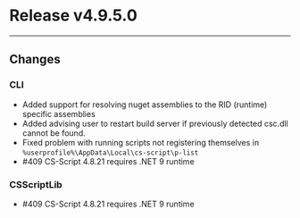 # Release v4.9.5.0

---

## Changes

### CLI

- Added support for resolving nuget assemblies to the RID (runtime) specific assemblies
- Added advising user to restart build server if previously detected csc.dll cannot be found.
- Fixed problem with running scripts not registering themselves in `%userprofile%\AppData\Local\cs-script\p-list`
- #409 CS-Script 4.8.21 requires .NET 9 runtime


### CSScriptLib
- #409 CS-Script 4.8.21 requires .NET 9 runtime

